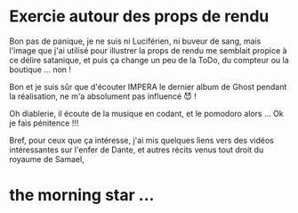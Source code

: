 # Exercie autour des props de rendu

Bon pas de panique, je ne suis ni Luciférien, ni buveur de sang, mais l'image que j'ai utilisé pour illustrer
la props de rendu me semblait propice à ce délire satanique, et puis ça change un peu de la ToDo, du compteur ou la boutique ... non !

Bon et je suis sûr que d'écouter IMPERA le dernier album de Ghost pendant la réalisation, ne m'a absolument pas influencé 😈 ! 

Oh diablerie, il écoute de la musique en codant, et le pomodoro alors ... Ok je fais pénitence !!!

Bref, pour ceux que ça intéresse, j'ai mis quelques liens vers des vidéos intéressantes sur l'enfer de Dante, et autres récits 
venus tout droit du royaume de Samael,

# the morning star ... 
